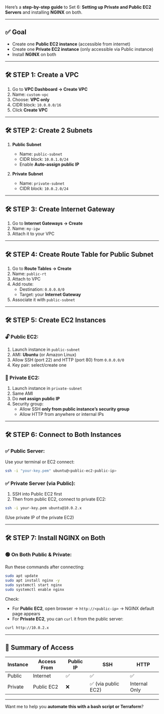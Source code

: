 Here’s a **step-by-step guide** to Set 6: **Setting up Private and Public EC2 Servers** and installing **NGINX** on both.

---

## ✅ **Goal**
- Create one **Public EC2 instance** (accessible from internet)
- Create one **Private EC2 instance** (only accessible via Public instance)
- Install **NGINX** on both

---

## 🛠️ **STEP 1: Create a VPC**
1. Go to **VPC Dashboard → Create VPC**
2. Name: `custom-vpc`
3. Choose: **VPC only**
4. CIDR block: `10.0.0.0/16`
5. Click **Create VPC**

---

## 🛠️ **STEP 2: Create 2 Subnets**
1. **Public Subnet**
   - Name: `public-subnet`
   - CIDR block: `10.0.1.0/24`
   - Enable **Auto-assign public IP**

2. **Private Subnet**
   - Name: `private-subnet`
   - CIDR block: `10.0.2.0/24`

---

## 🛠️ **STEP 3: Create Internet Gateway**
1. Go to **Internet Gateways → Create**
2. Name: `my-igw`
3. Attach it to your VPC

---

## 🛠️ **STEP 4: Create Route Table for Public Subnet**
1. Go to **Route Tables → Create**
2. Name: `public-rt`
3. Attach to VPC
4. Add route:
   - Destination: `0.0.0.0/0`
   - Target: your **Internet Gateway**
5. Associate it with `public-subnet`

---

## 🛠️ **STEP 5: Create EC2 Instances**

### 🔓 Public EC2:
1. Launch instance in `public-subnet`
2. AMI: **Ubuntu** (or Amazon Linux)
3. Allow SSH (port 22) and HTTP (port 80) from `0.0.0.0/0`
4. Key pair: select/create one

### 🔐 Private EC2:
1. Launch instance in `private-subnet`
2. Same AMI
3. Do **not assign public IP**
4. Security group:
   - Allow SSH **only from public instance’s security group**
   - Allow HTTP from anywhere or internal IPs

---

## 🛠️ **STEP 6: Connect to Both Instances**

### ✅ Public Server:
Use your terminal or EC2 connect:

```bash
ssh -i "your-key.pem" ubuntu@<public-ec2-public-ip>
```

### ✅ Private Server (via Public):
1. SSH into Public EC2 first
2. Then from public EC2, connect to private EC2:

```bash
ssh -i your-key.pem ubuntu@10.0.2.x
```

(Use private IP of the private EC2)

---

## 🛠️ **STEP 7: Install NGINX on Both**

### 🟢 On Both Public & Private:
Run these commands after connecting:

```bash
sudo apt update
sudo apt install nginx -y
sudo systemctl start nginx
sudo systemctl enable nginx
```

Check:
- For **Public EC2**, open browser → `http://<public-ip>` → NGINX default page appears
- For **Private EC2**, you can `curl` it from the public server:

```bash
curl http://10.0.2.x
```

---

## 🔐 Summary of Access

| Instance | Access From | Public IP | SSH | HTTP |
|----------|-------------|-----------|-----|------|
| Public   | Internet     | ✅        | ✅  | ✅   |
| Private  | Public EC2   | ❌        | ✅ (via public EC2) | Internal Only |

---

Want me to help you **automate this with a bash script or Terraform**?